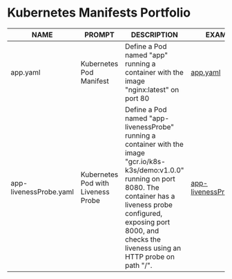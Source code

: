 # Kubernetes Manifests Portfolio

|  NAME                   |  PROMPT                                       |  DESCRIPTION                              |  EXAMPLE                                                               |
|------------------------|----------------------------------------------|------------------------------------------|-----------------------------------------------------------------------|
|  app.yaml               |  Kubernetes Pod Manifest                      |  Define a Pod named "app" running a container with the image "nginx:latest" on port 80 |  [app.yaml](./yaml/app.yaml)                             |
|  app-livenessProbe.yaml  |  Kubernetes Pod with Liveness Probe            |  Define a Pod named "app-livenessProbe" running a container with the image "gcr.io/k8s-k3s/demo:v1.0.0" running on port 8080. The container has a liveness probe configured, exposing port 8000, and checks the liveness using an HTTP probe on path "/". |  [app-livenessProbe.yaml](./yaml/app-livenessProbe.yaml)  |
